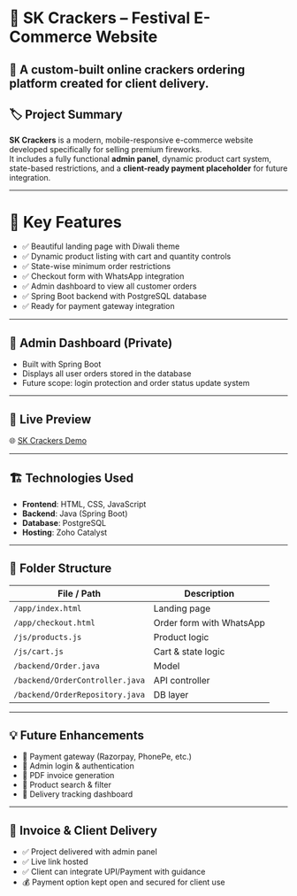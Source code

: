 # 🧨 SK Crackers – Festival E-Commerce Website

🎉 A custom-built online crackers ordering platform created for client delivery.
---

## 🏷️ **Project Summary**

**SK Crackers** is a modern, mobile-responsive e-commerce website developed specifically for selling premium fireworks.  
It includes a fully functional **admin panel**, dynamic product cart system, state-based restrictions, and a **client-ready payment placeholder** for future integration.

---

# 🌟 **Key Features**

- ✅ Beautiful landing page with Diwali theme  
- ✅ Dynamic product listing with cart and quantity controls  
- ✅ State-wise minimum order restrictions  
- ✅ Checkout form with WhatsApp integration  
- ✅ Admin dashboard to view all customer orders  
- ✅ Spring Boot backend with PostgreSQL database  
- ✅ Ready for payment gateway integration

---

## 🔐 **Admin Dashboard (Private)**

- Built with Spring Boot  
- Displays all user orders stored in the database  
- Future scope: login protection and order status update system

---

## 🔗 **Live Preview**

🌐 [SK Crackers Demo](https://sk-crackers-60039108644.development.catalystserverless.in/app/index.html)

---

## 🏗️ **Technologies Used**

- **Frontend**: HTML, CSS, JavaScript  
- **Backend**: Java (Spring Boot)  
- **Database**: PostgreSQL  
- **Hosting**: Zoho Catalyst

---

## 📁 **Folder Structure**

| File / Path             | Description                         |
|-------------------------|-------------------------------------|
| `/app/index.html`       | Landing page                        |
| `/app/checkout.html`    | Order form with WhatsApp            |
| `/js/products.js`       | Product logic                       |
| `/js/cart.js`           | Cart & state logic                  |
| `/backend/Order.java`   | Model                               |
| `/backend/OrderController.java` | API controller             |
| `/backend/OrderRepository.java` | DB layer                   |

---

## 💡 **Future Enhancements**

- 🔹 Payment gateway (Razorpay, PhonePe, etc.)  
- 🔹 Admin login & authentication  
- 🔹 PDF invoice generation  
- 🔹 Product search & filter  
- 🔹 Delivery tracking dashboard

---

## 🧾 **Invoice & Client Delivery**

- ✅ Project delivered with admin panel  
- ✅ Live link hosted  
- ✅ Client can integrate UPI/Payment with guidance  
- 💰 Payment option kept open and secured for client use
